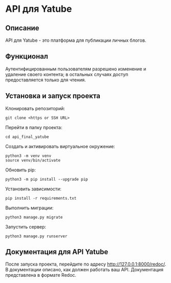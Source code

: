 # API для Yatube

## Описание
API для Yatube - это платформа для публикации личных блогов.

## Функционал
Аутентифицированным пользователям разрешено изменение и удаление своего контента; в остальных случаях доступ предоставляется только для чтения.

## Установка и запуск проекта

Клонировать репозиторий:
```
git clone <https or SSH URL>
```

Перейти в папку проекта:
```
cd api_final_yatube
```

Создать и активировать виртуальное окружение:
```
python3 -m venv venv
source venv/bin/activate
```

Обновить pip:
```
python3 -m pip install --upgrade pip
```

Установить зависимости:
```
pip install -r requirements.txt
```

Выполнить миграции:
```
python3 manage.py migrate
```

Запустить сервер:
```
python3 manage.py runserver
```

## Документация для API Yatube
После запуска проекта, перейдите по адресу http://127.0.0.1:8000/redoc/. В документации описано, как должен работать ваш API. Документация представлена в формате Redoc.

